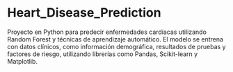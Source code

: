 # Heart_Disease_Prediction
Proyecto en Python para predecir enfermedades cardíacas utilizando Random Forest y técnicas de aprendizaje automático. El modelo se entrena con datos clínicos, como información demográfica, resultados de pruebas y factores de riesgo, utilizando librerías como Pandas, Scikit-learn y Matplotlib.
